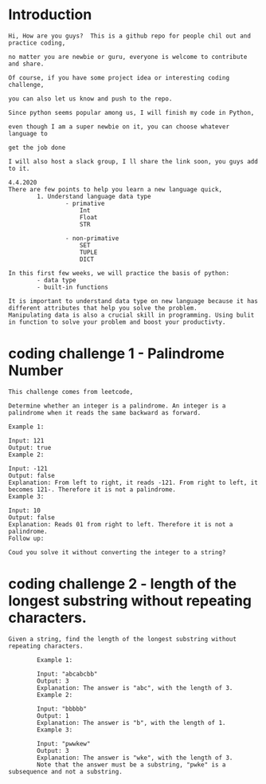 
# Introduction

    Hi, How are you guys?  This is a github repo for people chil out and practice coding, 
    
    no matter you are newbie or guru, everyone is welcome to contribute and share.

    Of course, if you have some project idea or interesting coding challenge, 
    
    you can also let us know and push to the repo.

    Since python seems popular among us, I will finish my code in Python, 
    
    even though I am a super newbie on it, you can choose whatever language to 

    get the job done

    I will also host a slack group, I ll share the link soon, you guys add to it.

    4.4.2020
    There are few points to help you learn a new language quick, 
            1. Understand language data type
                    - primative
                        Int
                        Float
                        STR
                        
                    - non-primative 
                        SET
                        TUPLE
                        DICT 
                
    In this first few weeks, we will practice the basis of python:
            - data type
            - built-in functions

    It is important to understand data type on new language because it has different attributes that help you solve the problem. 
    Manipulating data is also a crucial skill in programming. Using bulit in function to solve your problem and boost your productivty.


# coding challenge 1 - Palindrome Number

    This challenge comes from leetcode, 

    Determine whether an integer is a palindrome. An integer is a palindrome when it reads the same backward as forward.

    Example 1:

    Input: 121
    Output: true
    Example 2:

    Input: -121
    Output: false
    Explanation: From left to right, it reads -121. From right to left, it becomes 121-. Therefore it is not a palindrome.
    Example 3:

    Input: 10
    Output: false
    Explanation: Reads 01 from right to left. Therefore it is not a palindrome.
    Follow up:

    Coud you solve it without converting the integer to a string?

# coding challenge 2 - length of the longest substring without repeating characters.

    Given a string, find the length of the longest substring without repeating characters.

            Example 1:

            Input: "abcabcbb"
            Output: 3 
            Explanation: The answer is "abc", with the length of 3. 
            Example 2:

            Input: "bbbbb"
            Output: 1
            Explanation: The answer is "b", with the length of 1.
            Example 3:

            Input: "pwwkew"
            Output: 3
            Explanation: The answer is "wke", with the length of 3. 
            Note that the answer must be a substring, "pwke" is a subsequence and not a substring.
